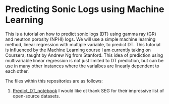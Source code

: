 # Predicting Sonic Logs using Machine Learning
This is a tutorial on how to predict sonic logs (DT) using gamma ray (GR) and neutron porosity (NPHI) logs. We will use a simple machine learning method, linear regression with multiple variable, to predict DT. This tutorial is influenced by the Machine Learning course I am currently taking on Coursera, taught by Andrew Ng from Stanford. This idea of prediction using multivariable linear regression is not just limited to DT prediction, but can be use in many other instances where the varialbes are linearly dependent to each other. 

The files within this repositories are as follows: 
1. [Predict_DT_notebook](../master/Predict_DT_notebook.ipynb)
I would like ot thank SEG for their impressive list of open-source datasets. 
